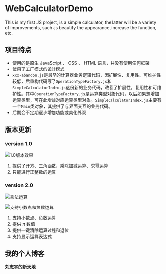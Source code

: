 # WebCalculatorDemo
This is my first JS project, is a simple calculator, the latter will be a variety of improvements, such as beautify the appearance, increase the function, etc.

## 项目特点
* 使用的是原生 JavaScript 、 CSS 、 HTML 语言，并没有使用任何框架
* 使用了工厂模式的设计模式
* `xxx-abandon.js`是最早的计算器业务逻辑代码，因扩展性、复用性、可维护性较低，后重构代码写了`OperationTypeFactory.js`和`SimpleCalculatorIndex.js`这份新的业务代码，改善了扩展性，复用性和可维护性。其中`OperationTypeFactory.js`是运算类型对象代码，以后如果想增加运算类型，可在此增加对应运算类型对象。`SimpleCalculatorIndex.js`主要有一个`Main`类对象，其提供了与界面交互的业务代码。
* 后期会不定期逐步增加功能或美化外观

## 版本更新
### version 1.0

![1.0版本效果](http://ww1.sinaimg.cn/large/7b6c9535ly1fi2c2bh5c3g209u0bie83.gif)

1. 提供了开方、三角函数、乘除加减运算、求幂运算
2. 只能进行正整数的运算

### version 2.0

![乘法运算](http://ww1.sinaimg.cn/large/7b6c9535gy1fiddesarljg20rs0e8u0x.gif)

![支持小数点和负数运算](http://ww1.sinaimg.cn/large/7b6c9535gy1fiddj6nzaxg20rs0e8npe.gif)

1. 支持小数点、负数运算
2. 提供 $\pi$ 数值
3. 提供一键清除运算过程和退位
4. 支持显示运算表达式



## 我的个人博客
**[刘志宇的新天地](http://barryliu1995.studio/)**
